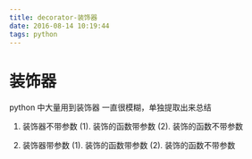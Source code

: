 ```yaml
---
title: decorator-装饰器
date: 2016-08-14 10:19:44
tags: python
---
```


# 装饰器
python 中大量用到装饰器 一直很模糊，单独提取出来总结

1. 装饰器不带参数
(1). 装饰的函数带参数 
(2). 装饰的函数不带参数 

2. 装饰器带参数
(1). 装饰的函数带参数 
(2). 装饰的函数不带参数 